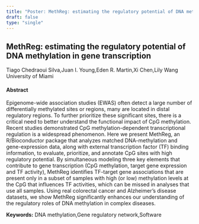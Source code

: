 ```yaml
---
title: "Poster: MethReg: estimating the regulatory potential of DNA methylation in gene transcription"
draft: false
type: "single"
---
```


## MethReg: estimating the regulatory potential of DNA methylation in gene transcription
Tiago Chedraoui Silva,Juan I. Young,Eden R. Martin,Xi Chen,Lily Wang
University of Miami
#### Abstract

Epigenome-wide association studies (EWAS) often detect a large number of differentially methylated sites or regions, many are located in distal regulatory regions. To further prioritize these significant sites, there is a critical need to better understand the functional impact of CpG methylation. Recent studies demonstrated CpG methylation-dependent transcriptional regulation is a widespread phenomenon. Here we present MethReg, an R/Bioconductor package that analyzes matched DNA-methylation and gene-expression data, along with external transcription factor (TF) binding information, to evaluate, prioritize, and annotate CpG sites with high regulatory potential. By simultaneous modeling three key elements that contribute to gene transcription (CpG methylation, target gene expression and TF activity), MethReg identifies TF-target gene associations that are present only in a subset of samples with high (or low) methylation levels at the CpG that influences TF activities, which can be missed in analyses that use all samples. Using real colorectal cancer and Alzheimer’s disease datasets, we show MethReg significantly enhances our understanding of the regulatory roles of DNA methylation in complex diseases.



**Keywords:** DNA methylation,Gene regulatory network,Software
